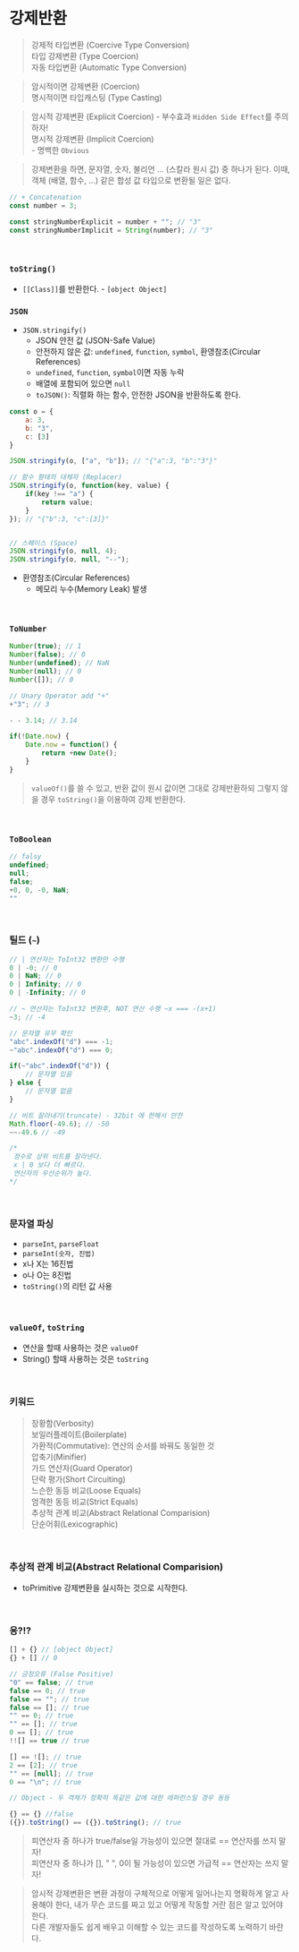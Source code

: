 # 강제반환
> 강제적 타입변환 (Coercive Type Conversion)<br>
> 타입 강제변환 (Type Coercion)<br>
> 자동 타입변환 (Automatic Type Conversion)<br>

> 암시적이면 강제변환 (Coercion)<br>
> 명시적이면 타입캐스팅 (Type Casting)<br>

> 암시적 강제변환 (Explicit Coercion) - 부수효과 `Hidden Side Effect`를 주의하자!<br>
> 명시적 강제변환 (Implicit Coercion)<br> - 명백한 `Obvious`

> 강제변환을 하면, 문자열, 숫자, 불리언 ... (스칼라 원시 값) 중 하나가 된다. 이때, 객체 (배열, 함수, ...) 같은 합성 값 타입으로 변환될 일은 없다.<br>

```javascript
// + Concatenation
const number = 3;

const stringNumberExplicit = number + ""; // "3"
const stringNumberImplicit = String(number); // "3"
```

<br>

### `toString()`
- `[[Class]]`를 반환한다. - `[object Object]`
 
### `JSON`
- `JSON.stringify()` 
  - JSON 안전 값 (JSON-Safe Value)
  - 안전하지 않은 값: `undefined`, `function`, `symbol`, 환영참조(Circular References)
  - `undefined`, `function`, `symbol`이면 자동 누락
  - 배열에 포함되어 있으면 `null`
  - `toJSON()`: 직렬화 하는 함수, 안전한 JSON을 반환하도록 한다.

```javascript
const o = {
	a: 3,
	b: "3",
	c: [3]
}

JSON.stringify(o, ["a", "b"]); // "{"a":3, "b":"3"}"

// 함수 형태의 대체자 (Replacer)
JSON.stringify(o, function(key, value) {
	if(key !== "a") {
		return value;
	}
}); // "{"b":3, "c":[3]}"


// 스페이스 (Space)
JSON.stringify(o, null, 4);
JSON.stringify(o, null, "--");
```

- 환영참조(Circular References)
  - 메모리 누수(Memory Leak) 발생
  
<br>

### `ToNumber`
```javascript
Number(true); // 1
Number(false); // 0
Number(undefined); // NaN
Number(null); // 0
Number([]); // 0
```
```javascript
// Unary Operator add "+"
+"3"; // 3

- - 3.14; // 3.14

if(!Date.now) {
	Date.now = function() {
		return +new Date();
	}
}
```
> `valueOf()`를 쓸 수 있고, 반환 값이 원시 값이면 그대로 강제반환하되 그렇지 않을 경우 `toString()`을 이용하여 강제 반환한다.<br>

<br>

### `ToBoolean`
```javascript
// falsy
undefined;
null;
false;
+0, 0, -0, NaN;
""
```

<br>

### 틸드 (`~`)
```javascript
// | 연산자는 ToInt32 변환만 수행
0 | -0; // 0
0 | NaN; // 0
0 | Infinity; // 0
0 | -Infinity; // 0

// ~ 연산자는 ToInt32 변환후, NOT 연산 수행 ~x === -(x+1)
~3; // -4
```
```javascript
// 문자열 유무 확인
"abc".indexOf("d") === -1;
~"abc".indexOf("d") === 0;

if(~"abc".indexOf("d")) {
	// 문자열 있음
} else {
	// 문자열 없음
}
```
```javascript
// 비트 잘라내기(truncate) - 32bit 에 한해서 안전
Math.floor(-49.6); // -50
~~-49.6 // -49

/*
 정수로 상위 비트를 잘라낸다.
 x | 0 보다 더 빠르다.
 연산자의 우선순위가 높다.
*/ 
```
<br>

### 문자열 파싱
- `parseInt`, `parseFloat` 
- `parseInt(숫자, 진법)`
- x나 X는 16진법
- o나 O는 8진법
- `toString()`의 리턴 값 사용

<br>

### `valueOf`, `toString`
- 연산을 할때 사용하는 것은 `valueOf`
- String() 할때 사용하는 것은 `toString`

<br>

### 키워드
> 장황함(Verbosity)<br>
> 보일러플레이트(Boilerplate)<br>
> 가환적(Commutative): 연산의 순서를 바꿔도 동일한 것<br> 
> 압축기(Minifier)<br>
> 가드 연산자(Guard Operator)<br>
> 단락 평가(Short Circuiting)<br>
> 느슨한 동등 비교(Loose Equals)<br>
> 엄격한 동등 비교(Strict Equals)<br>
> 추상적 관계 비교(Abstract Relational Comparision)<br>
> 단순어휘(Lexicographic)

<br>

### 추상적 관계 비교(Abstract Relational Comparision)
- toPrimitive 강제변환을 실시하는 것으로 시작한다.

<br>

### 응?!?
```javascript
[] + {} // [object Object]
{} + [] // 0

// 긍정오류 (False Positive)
"0" == false; // true
false == 0; // true
false == ""; // true
false == []; // true
"" == 0; // true
"" == []; // true
0 == []; // true
!![] == true // true

[] == ![]; // true
2 == [2]; // true
"" == [null]; // true
0 == "\n"; // true

// Object - 두 객체가 정확히 똑같은 값에 대한 레퍼런스일 경우 동등

{} == {} //false
({}).toString() == ({}).toString(); // true
```
> 피연산자 중 하나가 true/false일 가능성이 있으면 절대로 == 연산자를 쓰지 말자!<br>
> 피연산자 중 하나가 [], " ", 0이 될 가능성이 있으면 가급적 == 연산자는 쓰지 말자!<br>

> 암시적 강제변환은 변환 과정이 구체적으로 어떻게 일어나는지 명확하게 알고 사용해야 한다, 내가 무슨 코드를 짜고 있고 어떻게 작동할 거란 점은 알고 있어야 한다.<br>
> 다른 개발자들도 쉽게 배우고 이해할 수 있는 코드를 작성하도록 노력하기 바란다.